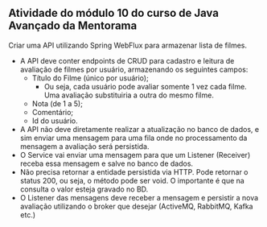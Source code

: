 ## Atividade do módulo 10 do curso de Java Avançado da Mentorama

Criar uma API utilizando Spring WebFlux para armazenar lista de filmes.
- A API deve conter endpoints de CRUD para cadastro e leitura de avaliação de filmes por usuário, armazenando os seguintes campos:
  - Título do Filme (único por usuário);
    - Ou seja, cada usuário pode avaliar somente 1 vez cada filme. Uma avaliação substituiria a outra do mesmo filme.
  - Nota (de 1 a 5);
  - Comentário;
  - Id do usuário.
- A API não deve diretamente realizar a atualização no banco de dados, e sim enviar uma mensagem para uma fila onde no processamento da mensagem a avaliação será persistida.
- O Service vai enviar uma mensagem para que um Listener (Receiver) receba essa mensagem e salve no banco de dados.
- Não precisa retornar a entidade persistida via HTTP. Pode retornar o status 200, ou seja, o método pode ser void. O importante é que na consulta o valor esteja gravado no BD.
- O Listener das mensagens deve receber a mensagem e persistir a nova avaliação utilizando o broker que desejar (ActiveMQ, RabbitMQ, Kafka etc.)
